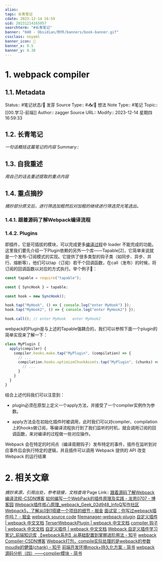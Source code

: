 ```yaml
---
alias:
tags: 长青笔记
cdate: 2023-12-14 16:59
uid: 20231214165957
searchterm: "#长青笔记"
banner: "040 - Obsidian/附件/banners/book-banner.gif"
cssclass: noyaml
banner_icon: 💌
banner_x: 0.5
banner_y: 0.38
---
```


# 1. webpack compiler

## 1.1. Metadata

Status:: #笔记状态/🌱 发芽
Source Type:: #📥/💭 想法 
Note Type:: #笔记
Topic:: [[00.学习-前端]]
Author:: zagger
Source URL::
Modify:: 2023-12-14 星期四 16:59:33

## 1.2. 长青笔记

_一句话概括这篇笔记的内容_
Summary::

## 1.3. 自我重述

_用自己的话去重述提取的重点内容_

## 1.4. 重点摘抄

_摘抄部分原文后，进行筛选加粗然后对加粗的继续进行筛选荧光笔选出。_

### 1.4.1. 跟着源码了解Webpack编译流程
### 1.4.2. Plugins

即插件，它是可插拔的模块，可以完成更多[编译过程](https://so.csdn.net/so/search?q=%E7%BC%96%E8%AF%91%E8%BF%87%E7%A8%8B&spm=1001.2101.3001.7020)中 loader 不能完成的功能。这里我们要先介绍一下Plugin依赖的另外一个库——Tapable[2]，它简单来说就是一个发布-订阅模式的实现。它提供了很多类型的钩子类（如同步、异步、并行、熔断等），他们可以tap（订阅）若干个回调函数，在call（发布）的时候，将订阅的回调函数以对应的方式执行。举个例子🌰：

```js
const tapable = require("tapable"); 
 
const { SyncHook } = tapable; 
 
const hook = new SyncHook(); 
 
hook.tap("MyHook", () => { console.log("enter MyHook") }); 
hook.tap("MyHook2", () => { console.log("enter MyHook2") }); 
 
hook.call(); // enter MyHook   enter MyHook2
```

webpack的Plugin是与上述的Tapable强耦合的，我们可以参照下面一个plugin的简单实现来了解一下：

```js
class MyPlugin { 
  apply(compiler) { 
    compiler.hooks.make.tap("MyPlugin", (compilation) => { 
      // ... 
      compilation.hooks.optimizeChunkAssets.tap("MyPlugin", (chunks) => { 
        // ... 
      } 
    } 
  } 
}
```

结合上述代码我们可以注意到：

- plugin必须在原型上定义一个apply方法，并接受了一个compiler实例作为参数。
    
- apply方法会在初始化插件时被调用，此时我们可以对compiler、compilation上的hooks做订阅，等编译流程执行到了我们监听的时机，就会调用订阅的回调函数，来对编译的过程做一些对应操作。
    

Webpack 会在特定的时间点（编译周期钩子）发布特定的事件，插件在监听到对应事件后会执行特定的逻辑，并且插件可以调用 Webpack 提供的 API 改变 Webpack 的运行结果


# 2. 相关文章

_摘抄来源，引用出处，参考链接，文档查询_
Page Link::
[跟着源码了解Webpack编译流程-CSDN博客](https://blog.csdn.net/frontend_frank/article/details/131098725)
[如何编写一个WebPack的插件原理及实践 - 龙恩0707 - 博客园](https://www.cnblogs.com/tugenhua0707/p/11332463.html)
[Webpack插件核心原理\_webpack\_Geek\_02d948\_InfoQ写作社区](https://xie.infoq.cn/article/e61d3035bd82680f71d6b9936)
[Webpack5，了解从0到1搭建一个项目的细节 - 掘金](https://juejin.cn/post/7031813766098452493)
[面试官：你写过webpack插件吗？ - 掘金](https://juejin.cn/post/7034442352001286152)
[webpack source code](https://github.com/webpack/webpack/blob/main/lib/APIPlugin.js)
[filemanager-webpack-plugin](https://github.com/gregnb/filemanager-webpack-plugin/tree/master)
[自定义插件 | webpack 中文文档](https://webpack.docschina.org/contribute/writing-a-plugin/#tapasync)
[TerserWebpackPlugin | webpack 中文文档](https://webpack.docschina.org/plugins/terser-webpack-plugin/#getting-started)
[compiler 钩子 | webpack 中文文档](https://webpack.docschina.org/api/compiler-hooks/)
[自定义插件 | webpack 中文文档](https://webpack.docschina.org/contribute/writing-a-plugin/#creating-a-plugin)
[Webpack 自定义插件学习笔记\_前端知识库](https://frontend.devrank.cn/traffic-information/7297189240902617126)
[【webpack系列】从基础配置到掌握进阶用法 - 知乎](https://zhuanlan.zhihu.com/p/644734290)
[webpack Compiler-CSDN博客](https://blog.csdn.net/qq_40409143/article/details/123663207)
[Webpack打包，compile实际处理的是webpack的参数moudle的健值(chank) - 知乎](https://zhuanlan.zhihu.com/p/554365882?utm_id=0)
[前端开发环境mock+持久化方案 - 简书](https://www.jianshu.com/p/f834e31e4959)
[webpack 源码分析（四）——complier模块 - 简书](https://www.jianshu.com/p/9e75b27ef7b8)